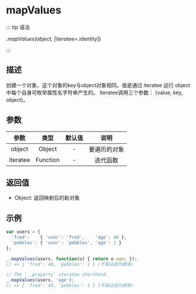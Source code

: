 # mapValues

::: tip 语法

_.mapValues(object, [iteratee=_.identity])

:::

## 描述

创建一个对象，这个对象的key与object对象相同，值是通过 iteratee 运行 object 中每个自身可枚举属性名字符串产生的。 iteratee调用三个参数： (value, key, object)。

## 参数

|   参数   |   类型   | 默认值 |     说明     |
| :------: | :------: | :----: | :----------: |
|  object  |  Object  |   -    | 要遍历的对象 |
| iteratee | Function |   -    |   迭代函数   |

## 返回值

+ Object: 返回映射后的新对象

## 示例

```js
var users = {
  'fred':    { 'user': 'fred',    'age': 40 },
  'pebbles': { 'user': 'pebbles', 'age': 1 }
};

_.mapValues(users, function(o) { return o.age; });
// => { 'fred': 40, 'pebbles': 1 } (不保证迭代顺序)

// The `_.property` iteratee shorthand.
_.mapValues(users, 'age');
// => { 'fred': 40, 'pebbles': 1 } (不保证迭代顺序)
```
